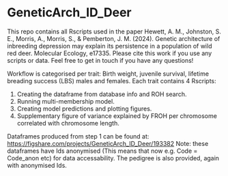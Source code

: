 # GeneticArch_ID_Deer

This repo contains all Rscripts used in the paper Hewett, A. M., Johnston, S. E., Morris, A., Morris, S., & Pemberton, J. M. (2024). Genetic architecture of inbreeding depression may explain its persistence in a population of wild red deer. Molecular Ecology, e17335. Please cite this work if you use any scripts or data. Feel free to get in touch if you have any questions!

Workflow is categorised per trait: Birth weight, juvenile survival, lifetime breading success (LBS) males and females. 
Each trait contains 4 Rscripts:
1) Creating the dataframe from database info and ROH search.
2) Running multi-membership model.
3) Creating model predictions and plotting figures.
4) Supplementary figure of variance explained by FROH per chromosome correlated with chromosome length.

Dataframes produced from step 1 can be found at: https://figshare.com/projects/GeneticArch_ID_Deer/193382
Note: these dataframes have Ids anonymised (This means that now e.g. Code = Code_anon etc) for data accessability.
The pedigree is also provided, again with anonymised Ids. 
